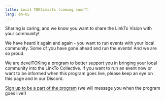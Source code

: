 ```yaml
---
title: Local TOKtimists (coming soon™️)
lang: en-US
---
```


Sharing is caring, and we know you want to share the LinkTo Vision with your community! 

We have heard it again and again - you want to run events with your local community. Some of you have gone ahead and run the events! And we are so proud. 

We are develTOKing a program to better support you in bringing your local community into the LinkTo Collective. If you want to run an event now or want to be informed when this program goes live, please keep an eye on this page and in our Discord. 

[Sign up to be a part of the program](https://TOKtimismfnd.typeform.com/local-TOKtimists) (we will message you when the program goes live!)